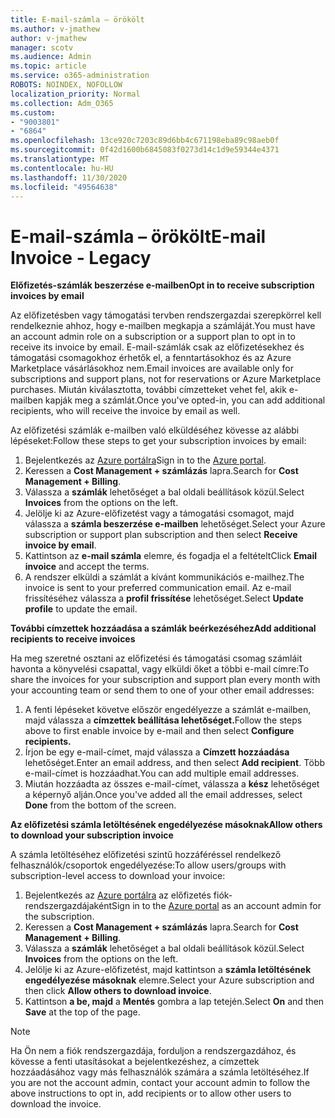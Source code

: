 ```yaml
---
title: E-mail-számla – örökölt
ms.author: v-jmathew
author: v-jmathew
manager: scotv
ms.audience: Admin
ms.topic: article
ms.service: o365-administration
ROBOTS: NOINDEX, NOFOLLOW
localization_priority: Normal
ms.collection: Adm_O365
ms.custom:
- "9003801"
- "6864"
ms.openlocfilehash: 13ce920c7203c89d6bb4c671198eba89c98aeb0f
ms.sourcegitcommit: 0f42d1600b6845083f0273d14c1d9e59344e4371
ms.translationtype: MT
ms.contentlocale: hu-HU
ms.lasthandoff: 11/30/2020
ms.locfileid: "49564638"
---
```

# <a name="e-mail-invoice---legacy"></a><span data-ttu-id="48049-102">E-mail-számla – örökölt</span><span class="sxs-lookup"><span data-stu-id="48049-102">E-mail Invoice - Legacy</span></span>

<span data-ttu-id="48049-103">**Előfizetés-számlák beszerzése e-mailben**</span><span class="sxs-lookup"><span data-stu-id="48049-103">**Opt in to receive subscription invoices by email**</span></span>

<span data-ttu-id="48049-104">Az előfizetésben vagy támogatási tervben rendszergazdai szerepkörrel kell rendelkeznie ahhoz, hogy e-mailben megkapja a számláját.</span><span class="sxs-lookup"><span data-stu-id="48049-104">You must have an account admin role on a subscription or a support plan to opt in to receive its invoice by email.</span></span> <span data-ttu-id="48049-105">E-mail-számlák csak az előfizetésekhez és támogatási csomagokhoz érhetők el, a fenntartásokhoz és az Azure Marketplace vásárlásokhoz nem.</span><span class="sxs-lookup"><span data-stu-id="48049-105">Email invoices are available only for subscriptions and support plans, not for reservations or Azure Marketplace purchases.</span></span> <span data-ttu-id="48049-106">Miután kiválasztotta, további címzetteket vehet fel, akik e-mailben kapják meg a számlát.</span><span class="sxs-lookup"><span data-stu-id="48049-106">Once you've opted-in, you can add additional recipients, who will receive the invoice by email as well.</span></span>

<span data-ttu-id="48049-107">Az előfizetési számlák e-mailben való elküldéséhez kövesse az alábbi lépéseket:</span><span class="sxs-lookup"><span data-stu-id="48049-107">Follow these steps to get your subscription invoices by email:</span></span>

1. <span data-ttu-id="48049-108">Bejelentkezés az [Azure portálra](https://portal.azure.com/)</span><span class="sxs-lookup"><span data-stu-id="48049-108">Sign in to the [Azure portal](https://portal.azure.com/).</span></span>
2. <span data-ttu-id="48049-109">Keressen a **Cost Management + számlázás** lapra.</span><span class="sxs-lookup"><span data-stu-id="48049-109">Search for **Cost Management + Billing**.</span></span>
3. <span data-ttu-id="48049-110">Válassza a **számlák** lehetőséget a bal oldali beállítások közül.</span><span class="sxs-lookup"><span data-stu-id="48049-110">Select **Invoices** from the options on the left.</span></span>
4. <span data-ttu-id="48049-111">Jelölje ki az Azure-előfizetést vagy a támogatási csomagot, majd válassza a **számla beszerzése e-mailben** lehetőséget.</span><span class="sxs-lookup"><span data-stu-id="48049-111">Select your Azure subscription or support plan subscription and then select **Receive invoice by email**.</span></span>
5. <span data-ttu-id="48049-112">Kattintson az **e-mail számla** elemre, és fogadja el a feltételt</span><span class="sxs-lookup"><span data-stu-id="48049-112">Click **Email invoice** and accept the terms.</span></span>
6. <span data-ttu-id="48049-113">A rendszer elküldi a számlát a kívánt kommunikációs e-mailhez.</span><span class="sxs-lookup"><span data-stu-id="48049-113">The invoice is sent to your preferred communication email.</span></span> <span data-ttu-id="48049-114">Az e-mail frissítéséhez válassza a **profil frissítése** lehetőséget.</span><span class="sxs-lookup"><span data-stu-id="48049-114">Select **Update profile** to update the email.</span></span>

<span data-ttu-id="48049-115">**További címzettek hozzáadása a számlák beérkezéséhez**</span><span class="sxs-lookup"><span data-stu-id="48049-115">**Add additional recipients to receive invoices**</span></span>

<span data-ttu-id="48049-116">Ha meg szeretné osztani az előfizetési és támogatási csomag számláit havonta a könyvelési csapattal, vagy elküldi őket a többi e-mail címre:</span><span class="sxs-lookup"><span data-stu-id="48049-116">To share the invoices for your subscription and support plan every month with your accounting team or send them to one of your other email addresses:</span></span>

1. <span data-ttu-id="48049-117">A fenti lépéseket követve először engedélyezze a számlát e-mailben, majd válassza a **címzettek beállítása lehetőséget.**</span><span class="sxs-lookup"><span data-stu-id="48049-117">Follow the steps above to first enable invoice by e-mail and then select **Configure recipients.**</span></span>
2. <span data-ttu-id="48049-118">Írjon be egy e-mail-címet, majd válassza a **Címzett hozzáadása** lehetőséget.</span><span class="sxs-lookup"><span data-stu-id="48049-118">Enter an email address, and then select **Add recipient**.</span></span> <span data-ttu-id="48049-119">Több e-mail-címet is hozzáadhat.</span><span class="sxs-lookup"><span data-stu-id="48049-119">You can add multiple email addresses.</span></span>
3. <span data-ttu-id="48049-120">Miután hozzáadta az összes e-mail-címet, válassza a **kész** lehetőséget a képernyő alján.</span><span class="sxs-lookup"><span data-stu-id="48049-120">Once you've added all the email addresses, select **Done** from the bottom of the screen.</span></span>

<span data-ttu-id="48049-121">**Az előfizetési számla letöltésének engedélyezése másoknak**</span><span class="sxs-lookup"><span data-stu-id="48049-121">**Allow others to download your subscription invoice**</span></span>

<span data-ttu-id="48049-122">A számla letöltéséhez előfizetési szintű hozzáféréssel rendelkező felhasználók/csoportok engedélyezése:</span><span class="sxs-lookup"><span data-stu-id="48049-122">To allow users/groups with subscription-level access to download your invoice:</span></span>

1. <span data-ttu-id="48049-123">Bejelentkezés az [Azure portálra](https://portal.azure.com/) az előfizetés fiók-rendszergazdájaként</span><span class="sxs-lookup"><span data-stu-id="48049-123">Sign in to the [Azure portal](https://portal.azure.com/) as an account admin for the subscription.</span></span>
2. <span data-ttu-id="48049-124">Keressen a **Cost Management + számlázás** lapra.</span><span class="sxs-lookup"><span data-stu-id="48049-124">Search for **Cost Management + Billing**.</span></span>
3. <span data-ttu-id="48049-125">Válassza a **számlák** lehetőséget a bal oldali beállítások közül.</span><span class="sxs-lookup"><span data-stu-id="48049-125">Select **Invoices** from the options on the left.</span></span>
4. <span data-ttu-id="48049-126">Jelölje ki az Azure-előfizetést, majd kattintson a **számla letöltésének engedélyezése másoknak** elemre.</span><span class="sxs-lookup"><span data-stu-id="48049-126">Select your Azure subscription and then click **Allow others to download invoice**.</span></span>
5. <span data-ttu-id="48049-127">Kattintson **a be, majd** a **Mentés** gombra a lap tetején.</span><span class="sxs-lookup"><span data-stu-id="48049-127">Select **On** and then **Save** at the top of the page.</span></span>

> [!NOTE]
<span data-ttu-id="48049-128">Ha Ön nem a fiók rendszergazdája, forduljon a rendszergazdához, és kövesse a fenti utasításokat a bejelentkezéshez, a címzettek hozzáadásához vagy más felhasználók számára a számla letöltéséhez.</span><span class="sxs-lookup"><span data-stu-id="48049-128">If you are not the account admin, contact your account admin to follow the above instructions to opt in, add recipients or to allow other users to download the invoice.</span></span>
